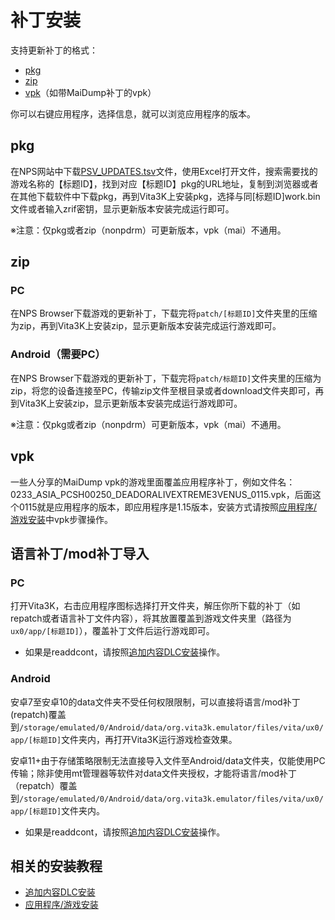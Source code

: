 # 补丁安装
支持更新补丁的格式：
- [pkg](https://croden1999.github.io/Vita3K-quick-guide/README_PATCH#pkg)
- [zip](https://croden1999.github.io/Vita3K-quick-guide/README_PATCH#zip)
- [vpk](https://croden1999.github.io/Vita3K-quick-guide/README_PATCH#vpk)（如带MaiDump补丁的vpk）

你可以右键应用程序，选择信息，就可以浏览应用程序的版本。

## pkg
在NPS网站中下载[PSV_UPDATES.tsv](https://nopaystation.com/tsv/PSV_UPDATES.tsv)文件，使用Excel打开文件，搜索需要找的游戏名称的【标题ID】，找到对应【标题ID】pkg的URL地址，复制到浏览器或者在其他下载软件中下载pkg，再到Vita3K上安装pkg，选择与同[标题ID]work.bin文件或者输入zrif密钥，显示更新版本安装完成运行即可。

※注意：仅pkg或者zip（nonpdrm）可更新版本，vpk（mai）不通用。

## zip
### PC
在NPS Browser下载游戏的更新补丁，下载完将`patch/[标题ID]`文件夹里的压缩为zip，再到Vita3K上安装zip，显示更新版本安装完成运行游戏即可。

### Android（需要PC）
在NPS Browser下载游戏的更新补丁，下载完将`patch/标题ID]`文件夹里的压缩为zip，将您的设备连接至PC，传输zip文件至根目录或者download文件夹即可，再到Vita3K上安装zip，显示更新版本安装完成运行游戏即可。

※注意：仅pkg或者zip（nonpdrm）可更新版本，vpk（mai）不通用。

## vpk
一些人分享的MaiDump vpk的游戏里面覆盖应用程序补丁，例如文件名：0233_ASIA_PCSH00250_DEADORALIVEXTREME3VENUS_0115.vpk，后面这个0115就是应用程序的版本，即应用程序是1.15版本，安装方式请按照[应用程序/游戏安装](http://croden1999.github.io/Vita3K-quick-guide/README_APP#vpk)中vpk步骤操作。

## 语言补丁/mod补丁导入
### PC
打开Vita3K，右击应用程序图标选择打开文件夹，解压你所下载的补丁（如repatch或者语言补丁文件内容），将其放置覆盖到游戏文件夹里（路径为`ux0/app/[标题ID]`），覆盖补丁文件后运行游戏即可。

- 如果是readdcont，请按照[追加内容DLC安装](http://croden1999.github.io/Vita3K-quick-guide/README_ADDCONT#decrypt)操作。

### Android
安卓7至安卓10的data文件夹不受任何权限限制，可以直接将语言/mod补丁(repatch)覆盖到`/storage/emulated/0/Android/data/org.vita3k.emulator/files/vita/ux0/app/[标题ID]`文件夹内，再打开Vita3K运行游戏检查效果。

安卓11+由于存储策略限制无法直接导入文件至Android/data文件夹，仅能使用PC传输；除非使用mt管理器等软件对data文件夹授权，才能将语言/mod补丁（repatch）覆盖到`/storage/emulated/0/Android/data/org.vita3k.emulator/files/vita/ux0/app/[标题ID]`文件夹内。

- 如果是readdcont，请按照[追加内容DLC安装](http://croden1999.github.io/Vita3K-quick-guide/README_ADDCONT#decrypt)操作。

## 相关的安装教程
- [追加内容DLC安装](http://croden1999.github.io/Vita3K-quick-guide/README_ADDCONT)
- [应用程序/游戏安装](http://croden1999.github.io/Vita3K-quick-guide/README_APP)
